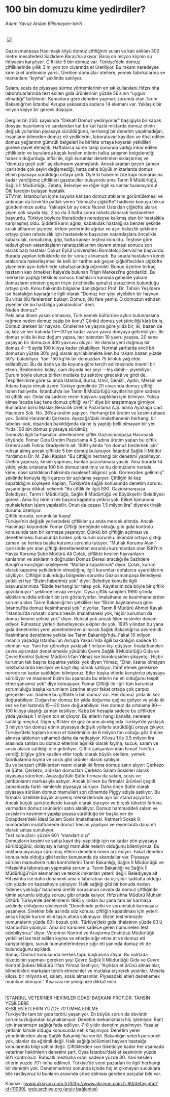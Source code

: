 # 100 bin domuzu kime yedirdiler?

*Adem Yavuz Arslan Bilinmeyen-tarih*

<div>
 <font>
  <img border="0" height="1" src="/web/20041226003026im_/http://www.aksiyon.com.tr/images/blank.gif"/>
 </font>
 <font class="content">
  <p>
   <img border="0" hspace="5" src="http://web.archive.org/web/20041226003026im_/http://www.aksiyon.com.tr/resim/477/30.jpg" vspace="5"/>
  </p>
 </font>
 <font class="content">
  Gaziosmanpaşa Hacımaşlı köyü domuz çiftliğinin suları ve katı atıkları 300 metre mesafedeki Sazlıdere Barajı’na akıyor. Baraj on milyon kişinin su ihtiyacını karşılıyor. Çiftlikte 5 bin domuz var. Türkiye’deki domuz çiftliklerinde yıllık 3 milyon ton civarında et üretiliyor. Bu rakam neredeyse kırmızı et üretiminin yarısı. Üretilen domuzlar otellere, yemek fabrikalarına ve marketlere “kıyma” şeklinde satılıyor.
 </font>
 <p>
  <font class="content">
   Salam, sosis de piyasaya sürme yöntemlerinin en sık kullanılanı.Hıfzısıhha laboratuarlarında test edilen gıda ürünlerinin yüzde 56’sının “uygun olmadığı” belirlendi. Kanunlara göre denetim yapmak zorunda olan Tarım Bakanlığı’nın İstanbul Avrupa yakasında sadece 14 elemanı var. Yaklaşık bir milyon kişiye bir görevli düşüyor.
   <br/>
   <br/>
   Dergimizin 230. sayısında “Dikkat! Domuz yediriyorlar” başlığıyla bir kapak dosyası hazırlamış ve sanılandan kat be kat fazla miktarda domuz etinin değişik yollardan piyasaya sürüldüğünü, herhangi bir denetim yapılmadığını, insanların bilmeden domuz eti yediklerini, laboratuvar kayıtları ve ithal edilen domuz yağlarının gümrük belgeleri ile birlikte ortaya koyarak yetkilileri göreve davet etmiştik. Haftalarca süren takip sonunda varlığı inkar edilen çiftliklerin ve buralarda kaçak kesilen etlerin halka satışının belgelendiği haberin doğurduğu infial ile, ilgili kurumlar denetimleri sıklaştırmış ve “domuza geçit yok” açıklamasını yapmışlardı. Ancak aradan geçen zaman içerisinde çok şeyin değişmediği, hatta daha büyük miktarlarda domuz etinin piyasaya sürüldüğü ortaya çıktı. Öyle ki haberimizde kapı numarasına kadar verdiğimiz çiftlikleri gazeteciler buluyordu ama Tarım İl Müdürlüğü, Sağlık İl Müdürlüğü, Zabıta, Belediye ve diğer ilgili kurumlar bulamıyordu!
   <br/>
   Ölü fareden bulaşan hastalık
   <br/>
   STV’nin, İstanbul’un içme suyuna karışan domuz atıklarını görüntülemesi ve ardından da İzmir’de patlak veren “domuzlu çiğköfte” hadisesi konuyu tekrar gündemimize soktu. Yaklaşık bir ay önce Nusret Usta’dan çiğköfte alarak yiyen çok sayıda kişi, 2 ya da 3 hafta sonra rahatsızlanarak hastanelere başvurdu. Türkiye böylece literatürden neredeyse kalkmış olan bir hastalıkla karşılaşmış oldu. Şiddetli karın ağrısı, kabakulak hastalığına benzer şekilde kulak altlarının şişmesi, eklem yerlerinde ağrılar ve aşırı halsizlik şeklinde ortaya çıkan rahatsızlık için hastanelere başvuran vatandaşlara öncelikle kabakulak, romatizma, grip, hatta kanser teşhisi konuldu. Teşhise göre tedavi gören vatandaşların rahatsızlıklarının devam etmesi sonucu son olarak bazı hastalar Dokuz Eylül Üniversitesi Romatoloji Servisi’ne başvurdu. Burada yapılan tetkiklerde de bir sonuç alınamadı. Bu sırada hastaların kendi aralarında haberleşmesi ile belli bir tarihte adı geçen çiğköfteciden çiğköfte yiyenlerin aynı belirtilerle rahatsızlandığı öğrenildi. Bunun üzerine birkaç hastanın kan örnekleri İtalya’da bulunan Trişin Merkezi’ne gönderildi. Bu merkezin yaptığı tetkikler sonucu hastaların kanında genelde yabani domuzların etinden geçen trişin (trichinella spiralis) parazitinin bulunduğu ortaya çıktı. Konu hakkında bilgisine danıştığımız Prof. Dr. Tahsin Yeşildere ise hastalığın kaynağı ile ilgili olarak “Domuz her şeyi yiyebilen bir hayvan. Bu virüs ölü farelerden bulaşır. Domuz, ölü fare yemiş. O domuzun etinden yiyenler de bu hastalığa yakalandılar” dedi.
   <br/>
   Neden domuz?
   <br/>
   Peki ama dinen yasak olmasına, Türk yemek kültürüne aykırı bulunmasına rağmen neden domuz cazip bir konu? Çünkü domuz yetiştiriciliği kârlı bir iş. Domuz üretken bir hayvan. Cinslerine ve yaşına göre yılda bir, iki, bazen de üç kez ve her batında 15—20’ye kadar varan yavru dünyaya getirebiliyor. Bir domuz yılda iki kez doğum yapsa, her batından 10 yavru yaşasa, 20 sene yaşayan bir domuzun 400 yavrusu oluyor. Ve dahası yeni doğmuş bir domuz 4—5 ayda 100 kiloya kadar çıkabiliyor. Normal şartlarda evcil bir domuzun yüzde 30’u yağ olarak ayrılabilmekte iken bu rakam bazen yüzde 50’yi bulabiliyor. Yani 150 kg’lık bir domuzdan 75 kiloluk yağ elde edilebiliyor. Bu da dana ya da koyuna göre tercih edilmesinde önemli bir etken. Beslenmesi kolay, cam dışında her şeyi —leş dahil— yiyebiliyor. Durum böyle olunca birileri mutlaka bu sektöre girecekti ve girdi de. Tespitlerimize göre şu anda İstanbul, Bursa, İzmir, Denizli, Aydın, Mersin ve Adana başta olmak üzere Türkiye genelinde 20 civarında domuz çiftliği halen faaliyette. İstanbul’da ise Tarım İl Müdürlüğü kayıtlarına göre sadece iki çiftlik var. Onlar da sadece resmi başvuru yaptıkları için biliniyor. Yoksa kimse ‘acaba kaç tane domuz çiftliği var?” diye bir araştırmaya girmiyor. Bunlardan birisi Maslak Besicilik Üretim Pazarlama A.Ş. adına Ayazağa Cad. Hacıdere Sok. No. 26’da üretim yapıyor. Herhangi bir üretim ve kesim ruhsatı yok. Sahibi Haralambi Çerkezo. Ayazağa’daki imalathanenin herhangi bir tabelası yok, dışarıdan bakıldığında da ne iş yaptığı belli olmayan bir yer.
   <br/>
   Yılda 100 bin domuz piyasaya sürülmüş
   <br/>
   Domuzla ilgili tartışmaları alevlendiren çiftlik Gaziosmanpaşa Hacımaşlı köyünde. Fomar Gıda Üretim Pazarlama A.Ş adına üretim yapan bu çiftlik Ermeni asıllı Fotino Gradyelin’e ait. 1990 yılında “on domuz beslemek için” ruhsat almış ancak çiftlikte 5 bin domuz bulunuyor. İstanbul Sağlık İl Müdür Yardımcısı Dr. M. Zeki Kaplan “Bu çiftliğin herhangi bir denetimi yapılmıyor. Üretim yapması, kesim yapması, bunları pazarlaması yasak. Ama burada 14 yıldır, yılda ortalama 100 bin domuz üretilmiş ve bu domuzların nerede, kime, nasıl satıldıkları hakkında maalesef bilgimiz yok. Görmezden gelinmiş” şeklinde konuyla ilgili çarpıcı bir açıklama yapıyor. Çiftliğin iki kez kapatıldığını söyleyen Kaplan, Türkiye’de sağlık konusunda denetim sorunu yaşandığına dikkati çekerek “Bu çiftlik ile ilgili İSKİ, Gaziosmanpaşa Belediyesi, Tarım İl Müdürlüğü, Sağlık İl Müdürlüğü ve Büyükşehir Belediyesi görevli. Ama hiç birinin tek başına kapatma yetkisi yok. Etiket kanununa muhalefetten işlem yapılabilir. Onun da cezası 1.5 milyon lira” diyerek tirajik durumu özetliyor.
   <br/>
   Çiftlik burada, sorumlular kayıp!
   <br/>
   Türkiye’nin değişik yerlerindeki çiftlikler şu anda mercek altında. Ancak Hacımaşlı köyündeki Fomar Çiftliği örneğinde olduğu gibi gıda kontrolü konusunda tam bir karmaşa yaşanıyor. Çünkü bir çiftliğin açılması ve denetlenmesi hususunda birden çok kurum sorumlu. Skandal ortaya çıktığı zaman ise herkes başka kurumu sorumlu tutuyor. “Mutlak Koruma Alanı” içerisinde yer alan çiftliği denetlemekten sorumlu kurumlardan olan İSKİ’nin Havza Koruma Şube Müdürü Ali Çolak, çiftlikte kesilen hayvanların kanlarının ve atıklarının doğrudan Domuz Deresi aracılığı ile Sazlıdere Barajı’na karıştığını söyleyerek “Mutlaka kapatılmalı” diyor. Çolak, kurum olarak kapatma yetkilerinin olmadığını, ilgili kurumları defalarca uyardıklarını söylüyor. Çiftliğin bulunduğu bölgeden sorumlu Gaziosmanpaşa Belediyesi yetkilileri ise “Bizim haberimiz yok” diyor. Belediye konu ile ilgili başvurularımıza “Bizde herhangi bir talep yok. Kayıtlarımızda böyle bir çiftlik gözükmüyor” şeklinde cevap veriyor. Oysa çiftlik sahipleri 1990 yılında aldıklarını iddia ettikleri bir izni gösteriyorlar. İmalathane ve kesimhanelerden sorumlu olan Tarım Bakanlığı’nın yetkilileri ise “Bizim kayıtlarımıza göre İstanbul’da domuz kesimhanesi yok” diyorlar. Tarım İl Müdürü Ahmet Kavak “İstanbul’da ruhsatlı domuz kesim imalathanesi yok, hiçbir kurumun da domuz kesme yetkisi yok” diyor. Ruhsat yok ancak fiilen kesimler devam ediyor. Ruhsatsız yerleri denetleyecek ekipler de yok. 1995 yılından bu yana gıda denetimleri yerel yönetimlerden alınarak Sağlık Bakanlığı’na devredildi. Kesimhane denetleme yetkisi ise Tarım Bakanlığı’nda. Fakat 10 milyon insanın yaşadığı İstanbul’un Avrupa Yakası’nda ilgili bakanlığın sadece 14 elemanı var. Yani her görevliye yaklaşık 1 milyon kişi düşüyor. İmalathaneleri çevre açısından denetlemekle yükümlü Çevre Sağlık İl Müdürlüğü Gıda ve Çevre Kontrol Şubesi Müdürü İrfan Yılmaz ise bürokrasiden şikayetçi. Hiçbir kurumun tek başına kapatma yetkisi yok diyen Yılmaz, “Etler, lisansı olmayan mezbahalarda kesiliyor ve kayıt dışı olarak satılıyor. İtiraf etmek gerekirse nerede ne kadar satıldığını bilmiyoruz. Etler başka etlerle karıştırılıp piyasaya sürülüyor ve maalesef bizim bu aşamada bu etlerin ne eti olduğunu tespit etme şansımız yok” diye konuşuyor. Fomar Çiftliği ile ilgili tüm kurumlar sorumluluğu başka kurumların üzerine atıyor fakat ortada çok çarpıcı gerçekler var. Sadece bu çiftlikte 5 bin domuz var. Her domuz yılda iki kez doğurabiliyor. Doğan her domuz bir yılda doğurma çağına geliyor ve yılda iki kez ve her batında 15—20 tane doğurabiliyor. Her domuz da ortalama 80—100 kiloya ulaştığı zaman kesiliyor. Kaba bir hesapla sadece bu çiftlikten yılda yaklaşık 1 milyon ton et çıkıyor. Bu etlerin hangi kanalla, nerelere satıldığı meçhul. Diğer çiftlikler de göz önüne alındığında Türkiye’de yaklaşık 3 milyon ton domuz etinin piyasaya değişik yollarla sürüldüğü ortaya çıkıyor. Türkiye’deki toplam kırmızı et tüketiminin de 6 milyon ton olduğu göz önüne alınırsa tablonun vahameti daha da netleşiyor. Kilosu 1 ile 3.5 milyon lira arasında satılan bu domuz etlerinin ağırlıklı olarak kıyma, sucuk, salam ve sosis olarak satıldığı dile getiriliyor. Çiftlik çalışanlarından İsmail Türk’ün verdiği bilgiye göre kesilen etler toplu olarak büyük otellere, yemek fabrikalarına kıyma ve sosis gibi ürünler olarak satılıyor.
   <br/>
   Bu ve benzeri çiftliklerden resmi olarak iki firma domuz satın alıyor: Çerkezo ve Şütte. Çerkezo, aldıkları domuzları Çerkezo Salam Sosisleri olarak piyasaya sürerken, Ayazağa’daki Şütte firması da salam, sosis ve jambonlarını markasıyla satıyor. Ancak bilinen bu firmalar ürünleri çeşitli zamanlarda farklı isimlerde piyasaya sürüyor. Daha önce Şütte olarak piyasaya sürülen domuz mamulleri son dönemde Piggy adıyla satılıyor. Bu firmalar özellikle büyük alışveriş merkezlerinde ayrı bir stand açıyorlar. Ancak küçük şarküterilerde karışık olarak duruyor ve birçok tüketici farkına varmadan domuz ürünlerini satın alabiliyor. Domuz hammaddeli salam ve sosislerin kesiminin yapılıp piyasa sürüldüğü bir başka yer de Dolapdere’deki İdeal Salam Sosis  imalathanesi. Katmerli Sokak 8 numaradaki imalathanede domuz kesimi yapılıyor ve reyonlarda dana eti olarak satışa sunuluyor.
   <br/>
   Test sonuçları: yüzde 60’ı “standart dışı”
   <br/>
   Domuzların kesimi ve satışı kayıt dışı yapıldığı için ne kadar etin piyasaya sürüldüğünü, dolayısıyla hangi mamulde nelerin olduğunu bilemiyoruz. Bu noktada piyasaya sürülmüş etlerin denetimi önem arz ediyor. Fakat denetim konusunda olduğu gibi testler konusunda da skandallar var. Piyasaya sürülen mamullerin rutin kontrollerini Tarım Bakanlığı, Sağlık İl Müdürlüğü ve Hıfzısıhha laboratuarı yapmakla sorumlu. Tarım Bakanlığı ve Sağlık İl Müdürlüğü’nün elemanları ve teknik imkanları yeterli değil. Belediyeye ait Hıfzısıhha ise daha donanımlı ama o laboratuar da üç yıldır tadilatta olduğu için yüzde on kapasiteyle çalışıyor. Halk sağlığı gibi bir konuda neden ‘ödenek yokluğu’ bahanesi üretilir sorusunun cevabı da domuz çiftliğinde kimin sorumlu olduğu sorusu gibi ortada kalıyor. Hıfzısıhha Müdürü Muhsin Öztürk Türkiye’de denetimlerin 1995 yılından bu yana tam bir karmaşa şeklinde olduğunu söyleyerek “Denetimde yetki ve sorumluluk karmaşası yaşanıyor. Sinekler bile aslında söz konusu çiftliğin kapatılması için yeterli ancak hiçbir kurum elini taşın altına sokmuyor. Bizim testlerimizde numunelerin yüzde 60’ı bozuk çıktı. Türkiye’deki gıda ithalatının yüzde 83’ü İstanbul’da yapılıyor. Ama biz kanunen sadece gelen numuneleri test edebiliyoruz” diyor. Veteriner Kontrol ve Araştırma Enstitüsü Müdürlüğü yetkilileri ise test edilen kıyma ve etlerde sığır etine at ve domuz eti karıştırıldığını, sucuk numunelerindeyse sığır eti yanında domuz eti de bulunduğunu açıkladı.
   <br/>
   Sonuç: Domuz konusunda herkes topu başkasına atıyor. Bu noktada tüketicinin yapması gereken şeyi Çevre Sağlık İl Müdürlüğü Gıda ve Çevre Kontrol Şubesi Müdürü İrfan Yılmaz özetliyor; “Açıktan et ürünü almasınlar, bilmedikleri markaları tercih etmesinler ve mutlaka pişirerek yesinler. Mesela kilosu bir milyona et, salam, sosis almasınlar. Piyasadaki etleri denetlemek mümkün olmuyor.” Kısacası ne yediğinize dikkat edin.
   <br/>
   <br/>
   <br/>
   İSTANBUL VETERİNER HEKİMLER ODASI BAŞKANI PROF.DR. TAHSİN YEŞİLDERE
   <br/>
   KESİLEN ETLERİN YÜZDE 70’İ İMHA EDİLME
   <br/>
   Türkiye’de tam bir gıda terörü yaşanıyor. En büyük sorun da devletin sorumsuzluğundan kaynaklanıyor. Denetim mekanizması hiç işlemiyor. Rant için insanımızın sağlığı feda ediliyor. 7–8 yıldır denetim yapılmıyor. Yasalar yetkinin kimde olduğu konusunda netlik taşımıyor. Denetim yerel yönetimlerden alınıp Sağlık Bakanlığı’na verildi. Bakanlığın yeterli personeli yok, olanlar da eğitimli değil. Halk sağlığı bölümleri hayvan hastalığı konularında bilgi sahibi değil. Çiftliklerden son tüketiciye kadar her aşamada veteriner hekimlerin denetimi şart. Oysa İstanbul’daki et kesiminin yüzde 60’ı kontrolsüz. Ruhsatlı mezbaha oranı sadece yüzde 30. Yani kesilen etlerin yüzde 70’i imha edilmeli. Türkiye’de semt pazarları ile ilgili herhangi bir denetim yok. Denetimlerimiz sonunda içinde hiç et çıkmayan sucuklara bile rastlıyoruz ki bunların arasında çöpe atılması gereken parçalar bile var.
  </font>
 </p>
</div>


Kaynak: [www.aksiyon.com.tr](http://www.aksiyon.com.tr:80/detay.php?id=11099), [web.archive.org (arşiv bağlantısı)](http://web.archive.org/web/20041226003026/http://www.aksiyon.com.tr:80/detay.php?id=11099)
